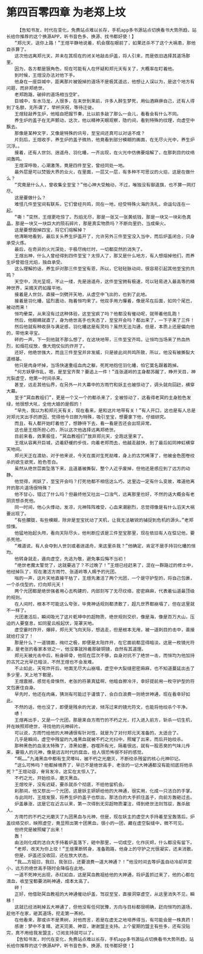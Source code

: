# 第四百零四章 为老郑上坟
        【告知书友，时代在变化，免费站点难以长存，手机app多书源站点切换看书大势所趋，站长给你推荐的这个换源APP，听书音色多、换源、找书都好使！】
       “郑元天，送你上路！”王煊平静地说着，机会摆在眼前了，如果还杀不了这个大祸患，那他自杀算了。
       这次他远离郑元天，并未在其现在的闭关地敲击炉盖，将人引来，而是依旧选择其道场那里。
       因为，各方都是狠角色，现在可能有人在怀疑和郑元天有关了，大概率在盯着他。
       到时候，王煊没办法对他下手。
       他身在一座巨城中，距离那片被毁掉的道场不是极其遥远，他想让人误以为，是这个地方有问题，而非郑绝世。
       老郑跑路，破碎的道场相当空旷。
       巨城中，车水马龙，人很多，在末世到来前，许多人醉生梦死，用仙酒麻痹自己，还有人得到了名额，无所谓了，举杯庆祝，等待迁徙。
       王煊轻敲养生炉，他暗自把握节奏，比以前多敲了那么一会儿，看看会有什么不同。
       养生炉的盖子在无声颤动，这次，他以精神天眼观察，隐约间，看到特殊的纹理，向虚空中飘去。
       那像是某种文字，又像是特殊的讯号，至宝间还真可以对话不成？
       片刻后，王煊收手，养生炉的盖子微热，他竟看到部分模糊的画面，在无尽火光中，养生炉沉浮。。
       接着，还有人世剑、逍遥舟、羽化幡，一齐出现，在火光中仿佛要熔解了，在那刺目的纹络间轰鸣。
       王煊深呼吸，心潮激荡，竟是四件至宝，曾经同处一地。
       最外层是可以焚毁大界的业火，在里面，一层又一层，有多种不可思议的火焰，这是在做什么？
       “究竟是什么人，曾收集全至宝？”他心神大受触动，不过，唯独没有御道旗，也不算一网打尽。
       这是要做什么？
       难怪几件至宝间有联系，它们曾经共鸣，同在一地，经受特殊火海的洗礼，命运勾连在一起。
       “嘶！”突然，王煊更吃惊了。烈焰无尽，那是一张又一张黄纸钱，那是一块又一块彩色真晶，那是一块又一块巨大的陨石碎片，那是真实物质吗？不断向里扔，当成柴火。
       这是要想毁掉四宝，将它们熔解掉？
       他清晰地看到，最后关头养生炉盖开了，允许另外三件至宝没入当中，而后炉盖闭合，只身承受火炼。
       最后，在奇异的火光深处，于极尽绚烂时，一切都突然的消失了。
       王煊出神，什么人曾经得到四件至宝？太惊人了，那又是什么地方，有人想熔掉他们，而养生炉曾抵住光焰，独自承受。
       这么理解的话，养生炉对那三件至宝有恩，所以，它轻轻脉动间，很容易引起其他至宝的共鸣？
       天空中，流光呈现，不止一缕，先是逍遥舟，这件至宝拥有极速，可以轻易进入最高等的精神世界，采摘天药如履平地。
       接着是人世剑，直接一剑劈开天地，从虚空中飞出的，也到了此地。
       接着是羽化幡，猛烈震动，拖着恒均来了。他双手用力攥着，像是吊在后面，如同个尾巴，被动而来！
       恒均晕菜，从来没有过这种体验，这至宝疯了吗？他都没有催动呢，就带着他乱跑！
       然后，他眼睛就直了，身为绝世高手也失态了，至宝开会吗？都出来了，一下子来了三件！
       然后他就有种收获与满足感，羽化幡这是有灵吗？虽然无法沟通，但是，本质上还是偏向他的，带他来寻宝。
       砰的一声，下一刻他就不那么想了，在这块地带，三件至宝齐鸣，让恒均当场来了热血热烈，如烟花绽放，像大炮仗似的炸开了。
       还好，他绝世强大，而且三件至宝并非发威，只是彼此间共鸣所致，所以，他没有被撕裂大道根基。
       他只是肉身坏掉，当场快速重组血肉之躯，死死地抱住羽化幡，怕它莫名跟着跑掉。
       “何方妖孽作乱，嗯，是至宝齐聚？要追上一件！”连张道岭的主身都苏醒了，睁开天目，神光裂虚空，他第一时间杀来。
       甚至，远走其他仙界，在另外一片大幕中的方雨竹和妖主也被惊动了，调头就向回赶，横穿大幕。
       至于“冥血教祖们”，更是一个又一个的都杀来了，全被惊动了，这看得老冥的主身脸色发绿，他很想大吼，全他大娘的是假的！
       “早先，我以为和郑元天有关，现在看来，是和这片地带有关！”有人开口，这也是有人总是对郑元天出手的原因，觉得他今日颇为特殊，吸引至宝，想要拿下他，仔细研究。
       而且，有人都开始盯着他了，想静待下去，看一看是否还会出现异常。
       这也是王煊所担心的，所以这次他选择远离郑绝世。
       目前来看，效果极佳，“冥血教祖们”放弃郑元天，全跑这里来了。
       王煊从容离开巨城，迈着舒缓的步伐，向着老郑而去，他越走越快，到了最后如同神虹横穿天地间。
       郑元天正在渡劫，对于他来说，今天在面对生死劫难，身上的古咒稀薄了，他被金色图卷绞杀的欲生欲死，脸色苍白。
       虽然从绝世层面坠落下来，且道基被撕裂，整个人近乎废掉，但他还是感应到了远方的动静。
       他觉得，闹妖了，至宝开会吗？打死他都不相信这么巧，这里边一定有什么变故，难道他离开的那片道场很特殊？
       他不甘心，错过了什么吗？但最终他又吐出一口浊气，远离那里也好，不然的话大概会有老阴货想杀死他。
       同一时间，他心头悸动，发凉，元神阵阵难受，心血来潮剧烈，总觉得像是有什么滔天大祸要出现了。
       “有些朦胧，有些模糊，除非是至宝扰动了天机，让我无法敏锐的捕捉到危机的源头。”老郑惊悚。
       他猛地抬起头颅，看向天际尽头，他判断应该是三件至宝那里，现在依旧有人在惦记他，要杀死他。
       “难道说，有人会夺到人世剑或者逍遥舟，来这里杀我？”他确定，肯定不是手持羽化幡的恒均。
       他转身就走，遁向虚空，先逃为敬，避免事后悔不当初！
       “绝世老魔太警觉了，这就要逃了？不过晚了！”王煊已经赶来了，混在一群路过的修士中，他经掉队了，现在激活方雨竹、张道岭等人赐予的光团。
       嗡的一声，这片天地直接干枯了，王煊先激活了两个光团，一个是守护型的，将自己包裹，一个杀伐型的，打向郑元天！
       两个光团都是绝世强者用心去构建的，内部刻写了无尽纹络，密密麻麻，代表着仙道最顶级的规则。
       在人间时，根本不可能这么夸张，毕竟神话规则都溃散了，超凡世界都崩塌了，但在这里就不一样了。
       光团激活后，瞬间吸光了这片乾坤中的超物质，绝世规则交织，像是海，像是百万大山，压迫的人要窒息，如同星云般起伏，笼罩天地。
       虚空霎时炸开，爆碎，郑元天飞向天际，想逃走，但是根本无用，被一道刺目的击中，直接就给打没了！
       那是什么？一道镜面，绚烂之极，即便是太阳炸开，在它面前都显得暗淡。这是一枚镜光符篆，是老张的看家本领之一，他没事就拎着那破铜镜，自然有其道理。
       郑元天被光击中后，粉身碎骨，他现在层次不够，自身对抗不了绝世一击，而恒均为他加持的古咒之光早已暗淡，不然王煊也不会发难。
       不止如此，天穹炸开后，地面无尽大山崩塌，虚空中大裂缝密密麻麻，也不知道蔓延出去了多少里，天上地下都是。
       王煊震撼，感觉毛骨悚然，老张的符篆真猛啊，他暗自擦冷汗，幸好提前用一枚守护型的符文包裹住自身。
       早先时，他还在肉痛，猜测有可能过于谨慎了，会白白浪费一则绝世神通，现在看幸好如此。
       不然的话，他也没了，即便是残余的光波，倾泻过来的镜光符文，也能将他绞杀个干净。
       哧！
       王煊再出手，又是一个光团，那是来自方雨竹的不朽之光，打入进入前方，斩杀一切生机，并在映照郑绝世，寻找他的元神碎片。
       可以说，方雨竹给他的大神通很有针对性，就是为了对付郑元天准备的，太适合了。
       几乎是瞬间，虚空中残留的九滩黑血就被不朽之光扫中，照耀了出来，而后开始绞杀。
       那种黑色的血液太特殊了，漆黑如墨，吞噬所有光，隔着很远，就有一股恶臭的气味儿传来，要毁人的元神，像是远古时代的腐血，给人很恐怖很不好的感觉。
       “啊……”九滩黑血中都有生灵嚎叫，被不朽之光磨灭，不断绞杀残留的核心元神印记。
       “这么可怖吗？他都掉境界了，早已不是绝世高手，老张的一记大神通都没有能彻底将他杀死？”王煊动容，脊背发冷，这实在太惊人了。
       不朽之光，开始绞杀，磨灭黑血。
       王煊咬牙，没有迟疑，要杀就杀个彻底，不给他留机会。
       刹那间，他又祭出一个光团，这是妖主妍妍给他的大神通，很实用，化成一只洁白的手掌。
       与此同时，王煊发狠，将养生炉的盖子也祭出，那洁白的大手抓住盖子，向前方轰砸过去。
       炉盖暴涨，这是它在近古以来，第一次得到无穷超物质灌注，得到绝世法则驾驭，轰杀敌人。
       方雨竹的不朽之光磨灭了九团黑血与元神，但是，现在妖主的虚空大手持着至宝轰落后，炉盖纹络交织，映照虚空，竟显照出第十团黑血，很小的一团，藏在虚空裂缝中，微不可见。
       但终究是被照耀了出来！
       轰！
       由法则化成的洁白大手持着炉盖落下，砸中那里，一切成空，化作灰烬，什么都没有留下。
       “老郑，改天为你上坟！”王煊果断转身，准备跑路，他身上的守护之光很凝实，还未消散。
       但是，炉盖还没收回，还在放大状态。
       “我……方姐曰，我曰，我张曰，还要浪费一道大神通？！”他没时间去等炉盖自动冷却并变小，远方的绝世高手随时会降临在此地。
       一道不死神光出现，赤红如血，这是冥血教祖给他的大神通，将炉盖抓过来了，他的心都在滴血，收至宝都要消耗神通，成本太高了。
       砰！
       正好，他借助冥血教祖的大神通催动炉盖，驾驭至宝，直接洞穿虚空，从这里消失不见，瞬移！
       这就已经消耗掉五大神通了，但他没有任何犹豫，方向与目标都很明确，赶向恒均的道场，趁他不在家，砸其道场，挖走第一茶树。
       在他看来，那或许不是茶树，对他而言，若是在虚无之地培养得当，有可能会是一株真药！
       感谢：梦中不复晴、遮天完美、神亚，谢谢盟主支持。上个星期的盟主有些多，还有没贴完，真不用给我发盟主，订阅支持就可以了。
       【告知书友，时代在变化，免费站点难以长存，手机app多书源站点切换看书大势所趋，站长给你推荐的这个换源APP，听书音色多、换源、找书都好使！】